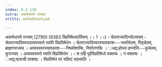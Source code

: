 ```yaml
---
index: 6.2.130
sutra: अकर्मधारये राज्यम्
vritti: mahabhashyam

---
```

 अकर्मधारये राज्यम् (2790) (6363 विप्रतिषेधवार्तिकम् ।। 1 ।।) - चेलराज्यादिभ्योऽव्ययम् - चेलराज्यादिस्वरादव्ययस्वरो भवति विप्रतिषेधेन । चेलराज्यादिस्वरस्यावकाशः---भार्याचेलम्, पितृचेलम्, ब्राह्मणराज्यम् । अव्ययस्वरस्यावकाशः---निष्कौशाम्बिः, निर्वाराणसिः । ःथ्द्य;होभयं प्राप्नोति---कुचेलम्, कुराज्यम् । अव्ययवस्वरो भवति विप्रतिषेधेन ।। स तर्हि पूर्वविप्रतिषेधो वक्तव्यः । न वक्तव्यः । ःथ्द्य;ष्टवाची परशब्दः । विप्रतिषेधे परं यदिष्टं तद्भवति । 